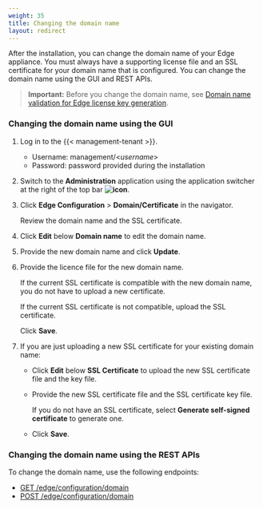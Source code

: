 ```yaml
---
weight: 35
title: Changing the domain name
layout: redirect
---
```


After the installation, you can change the domain name of your Edge appliance. You must always have a supporting license file and an SSL certificate for your domain name that is configured. You can change the domain name using the GUI and REST APIs.

>**Important:** Before you change the domain name, see [Domain name validation for Edge license key generation](/edge/installation/#domain-name-validation-for-edge-license-key-generation).

### Changing the domain name using the GUI

1. Log in to the {{< management-tenant >}}.

	- Username: management/<*username*>
	- Password: password provided during the installation

2. Switch to the **Administration** application using the application switcher at the right of the top bar **<img class="Default" src="/images/icons/switcher-icon.png" alt="icon" style="display: inline; float: none">**.

3. Click **Edge Configuration** > **Domain/Certificate** in the navigator.

   Review the domain name and the SSL certificate.

4. Click **Edit** below **Domain name** to edit the domain name.

5. Provide the new domain name and click **Update**.

6. Provide the licence file for the new domain name.

   If the current SSL certificate is compatible with the new domain name, you do not have to upload a new certificate. 

   If the current SSL certificate is not compatible, upload the SSL certificate.

   Click **Save**.

7. If you are just uploading a new SSL certificate for your existing domain name:

   - Click **Edit** below **SSL Certificate** to upload the new SSL certificate file and the key file.
   
   - Provide the new SSL certificate file and the SSL certificate key file.
   
     If you do not have an SSL certificate, select **Generate self-signed certificate** to generate one.
      
   - Click **Save**.

### Changing the domain name using the REST APIs

To change the domain name, use the following endpoints:

- [GET /edge/configuration/domain](/edge/rest-api/#get-edgeconfigurationcertificate)
- [POST /edge/configuration/domain](/edge/rest-api/#post-edgeconfigurationcertificate)
